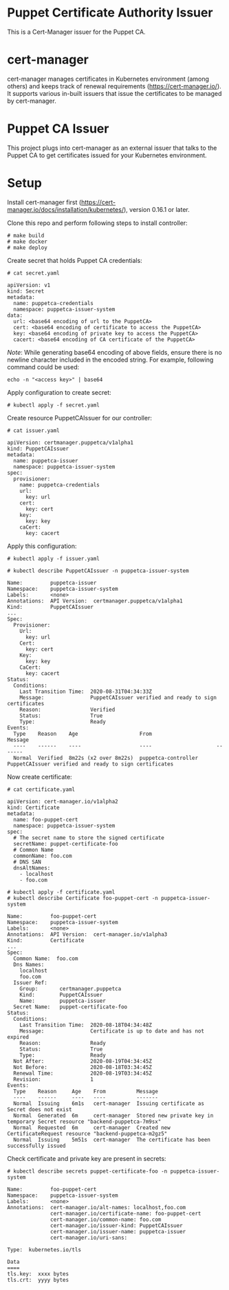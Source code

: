 # Puppet Certificate Authority Issuer

This is a Cert-Manager issuer for the Puppet CA.


# cert-manager

cert-manager manages certificates in Kubernetes environment (among others) and keeps track of renewal requirements (https://cert-manager.io/). It supports various in-built issuers that issue the certificates to be managed by cert-manager.

# Puppet CA Issuer

This project plugs into cert-manager as an external issuer that talks to the Puppet CA to get certificates issued for your Kubernetes environment.

# Setup

Install cert-manager first (https://cert-manager.io/docs/installation/kubernetes/), version 0.16.1 or later.

Clone this repo and perform following steps to install controller:

```
# make build
# make docker
# make deploy
```

Create secret that holds Puppet CA credentials:

```
# cat secret.yaml

apiVersion: v1
kind: Secret
metadata:
  name: puppetca-credentials
  namespace: puppetca-issuer-system
data:
  url: <base64 encoding of url to the PuppetCA>
  cert: <base64 encoding of certificate to access the PuppetCA>
  key: <base64 encoding of private key to access the PuppetCA>
  cacert: <base64 encoding of CA certificate of the PuppetCA>
```

 _Note_: While generating base64 encoding of above fields, ensure there is no newline character included in the encoded string. For example, following command could be used:
 
 ```
 echo -n "<access key>" | base64
 ```

Apply configuration to create secret: 

```  
# kubectl apply -f secret.yaml
```

Create resource PuppetCAIssuer for our controller:

```
# cat issuer.yaml

apiVersion: certmanager.puppetca/v1alpha1
kind: PuppetCAIssuer
metadata:
  name: puppetca-issuer
  namespace: puppetca-issuer-system
spec:
  provisioner:
    name: puppetca-credentials
    url:
      key: url
    cert:
      key: cert
    key:
      key: key
    caCert:
      key: cacert
```

Apply this configuration:

```
# kubectl apply -f issuer.yaml

# kubectl describe PuppetCAIssuer -n puppetca-issuer-system

Name:         puppetca-issuer
Namespace:    puppetca-issuer-system
Labels:       <none>
Annotations:  API Version:  certmanager.puppetca/v1alpha1
Kind:         PuppetCAIssuer
...
Spec:
  Provisioner:
    Url:
      key: url
    Cert:
      key: cert
    Key:
      key: key
    CaCert:
      key: cacert
Status:
  Conditions:
    Last Transition Time:  2020-08-31T04:34:33Z
    Message:               PuppetCAIssuer verified and ready to sign certificates
    Reason:                Verified
    Status:                True
    Type:                  Ready
Events:
  Type    Reason    Age                    From                     Message
  ----    ------    ----                   ----                     -------
  Normal  Verified  8m22s (x2 over 8m22s)  puppetca-controller      PuppetCAIssuer verified and ready to sign certificates
```

Now create certificate:

```
# cat certificate.yaml

apiVersion: cert-manager.io/v1alpha2
kind: Certificate
metadata:
  name: foo-puppet-cert
  namespace: puppetca-issuer-system
spec:
  # The secret name to store the signed certificate
  secretName: puppet-certificate-foo
  # Common Name
  commonName: foo.com
  # DNS SAN
  dnsAltNames:
    - localhost
    - foo.com
```

```
# kubectl apply -f certificate.yaml
# kubectl describe Certificate foo-puppet-cert -n puppetca-issuer-system

Name:         foo-puppet-cert
Namespace:    puppetca-issuer-system
Labels:       <none>
Annotations:  API Version:  cert-manager.io/v1alpha3
Kind:         Certificate
...
Spec:
  Common Name:  foo.com
  Dns Names:
    localhost
    foo.com
  Issuer Ref:
    Group:       certmanager.puppetca
    Kind:        PuppetCAIssuer
    Name:        puppetca-issuer
  Secret Name:   puppet-certificate-foo
Status:
  Conditions:
    Last Transition Time:  2020-08-18T04:34:48Z
    Message:               Certificate is up to date and has not expired
    Reason:                Ready
    Status:                True
    Type:                  Ready
  Not After:               2020-08-19T04:34:45Z
  Not Before:              2020-08-18T03:34:45Z
  Renewal Time:            2020-08-19T03:34:45Z
  Revision:                1
Events:
  Type    Reason     Age    From          Message
  ----    ------     ----   ----          -------
  Normal  Issuing    6m1s   cert-manager  Issuing certificate as Secret does not exist
  Normal  Generated  6m     cert-manager  Stored new private key in temporary Secret resource "backend-puppetca-7m9sx"
  Normal  Requested  6m     cert-manager  Created new CertificateRequest resource "backend-puppetca-m2gz5"
  Normal  Issuing    5m51s  cert-manager  The certificate has been successfully issued
```

Check certificate and private key are present in secrets:                                             

```
# kubectl describe secrets puppet-certificate-foo -n puppetca-issuer-system   

Name:         foo-puppet-cert
Namespace:    puppetca-issuer-system
Labels:       <none>
Annotations:  cert-manager.io/alt-names: localhost,foo.com
              cert-manager.io/certificate-name: foo-puppet-cert
              cert-manager.io/common-name: foo.com
              cert-manager.io/issuer-kind: PuppetCAIssuer
              cert-manager.io/issuer-name: puppetca-issuer
              cert-manager.io/uri-sans:

Type:  kubernetes.io/tls

Data
====
tls.key:  xxxx bytes
tls.crt:  yyyy bytes
```

